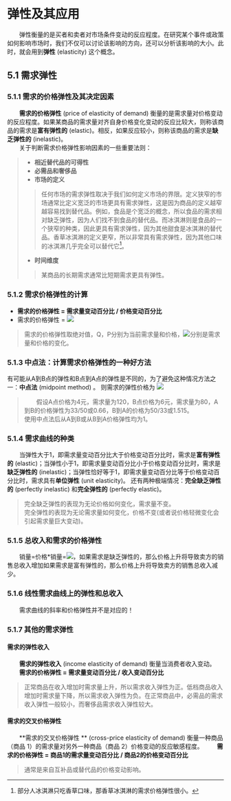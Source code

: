# 弹性及其应用 #
&emsp;&emsp;弹性衡量的是买者和卖者对市场条件变动的反应程度。在研究某个事件或政策如何影响市场时，我们不仅可以讨论该影响的方向，还可以分析该影响的大小。此时，就会用到**弹性** (elasticity) 这个概念。

## 5.1 需求弹性 ##

### 5.1.1 需求的价格弹性及其决定因素 ###
&emsp;&emsp;**需求的价格弹性** (price of elasticity of demand) 衡量的是需求量对价格变动的反应程度。如果某商品的需求量对齐自身价格变化变动的反应比较大，则称该商品的需求是**富有弹性的** (elastic)。相反，如果反应较小，则称该商品的需求是**缺乏弹性的** (inelastic)。  
&emsp;&emsp;关于判断需求价格弹性影响因素的一些重要法则：
>* **相近替代品的可得性**
>* **必需品和奢侈品**
>* **市场的定义**
>>任何市场的需求弹性取决于我们如何定义市场的界限。定义狭窄的市场通常比定义宽泛的市场更具有需求弹性，这是因为商品的定义越窄越容易找到替代品。例如，食品是个宽泛的概念，所以食品的需求相对缺乏弹性，因为人们找不到食品的替代品。而冰淇淋则是食品的一个狭窄的种类，因此更具有需求弹性，因为其他甜食是冰淇淋的替代品。香草冰淇淋的定义更窄，所以非常具有需求弹性，因为其他口味的冰淇淋几乎完全可以替代它[^1]。  
>* **时间维度**
>>某商品的长期需求通常比短期需求更具有弹性。

[^1]:部分人冰淇淋只吃香草口味，那香草冰淇淋的需求价格弹性很小。

### 5.1.2 需求价格弹性的计算 ###

* **需求的价格弹性 = 需求量变动百分比 / 价格变动百分比**
* 需求的价格弹性 = <img src="https://render.githubusercontent.com/render/math?math=\Large \frac{\Delta Q/Q}{\Delta P/P} = \frac{\Delta Q}{\Delta P} * \frac{P}{Q}">
>需求的价格弹性取绝对值，Q，P分别为当前需求量和价格，<img src="https://render.githubusercontent.com/render/math?math=\Delta Q , \Delta P">分别是需求量和价格的变化。  

### 5.1.3 中点法：计算需求价格弹性的一种好方法 ###

有可能从A到B点的弹性和B点到A点的弹性是不同的，为了避免这种情况方法之一：**中点法** (midpoint method) 。
则需求的弹性价格为
<img src="https://render.githubusercontent.com/render/math?math=\Large \frac{\Delta Q/[(Q_1%2bQ_2)/2]}{\Delta P/[(P_1 %2b P_2)/2]}">
>&emsp;&emsp;假设A点价格为4元，需求量为120，B点价格为6元，需求量为80，A到B的价格弹性为33/50或0.66，B到A的价格为50/33或1.515。  
>使用中点法后从A到B或从B到A价格弹性均为1。

### 5.1.4 需求曲线的种类 ###
&emsp;&emsp;当弹性大于1，即需求量变动百分比大于价格变动百分比时，需求是**富有弹性的** (elastic)；当弹性小于1，即需求量变动百分比小于价格变动百分比时，需求是**缺乏弹性的** (inelastic)；当弹性恰好等于1，即需求量变动百分比等于价格变动百分比时，需求具有**单位弹性** (unit elasticity)。 还有两种极端情况：**完全缺乏弹性的** (perfectly inelastic) 和**完全弹性的** (perfectly elastic)。
>完全缺乏弹性的表现为无论价格如何变化，需求量不变。  
>完全弹性的表现为无论需求量如何变化，价格不变(或者说价格轻微变化会引起需求量巨大变动)。

### 5.1.5 总收入和需求的价格弹性 ###
&emsp;&emsp;销量=价格*销量=<img src="https://render.githubusercontent.com/render/math?math=P*Q">，如果需求是缺乏弹性的，那么价格上升将导致卖方的销售总收入增加如果需求是富有弹性的，那么价格上升将导致卖方的销售总收入减少。

### 5.1.6 线性需求曲线上的弹性和总收入 ###
&emsp;&emsp;需求曲线的斜率和价格弹性并不是对应的！

### 5.1.7 其他的需求弹性 ###

#### 需求的弹性收入 ####
&emsp;&emsp;**需求的弹性收入** (income elasticity of demand) 衡量当消费者收入变动。  
&emsp;&emsp;**需求的价格弹性 = 需求量变动百分比 / 收入变动百分比**
>正常商品在收入增加时需求量上升，所以需求收入弹性为正。低档商品收入增加时需求量下降，所以需求收入弹性为负。在正常商品中，必需品的需求收入弹性一般较小，而奢侈品需求收入弹性较大。  

#### 需求的交叉价格弹性 ####
&emsp;&emsp;**需求的交叉价格弹性 ** (cross-price elasticity of demand) 衡量一种商品（商品 1）的需求量对另外一种商品（商品 2）价格变动的反应敏感程度。
&emsp;&emsp;**需求的价格弹性 = 商品1的需求量变动百分比 / 商品2的价格变动百分比**
>通常是来自互补品或替代品的价格变动影响。

